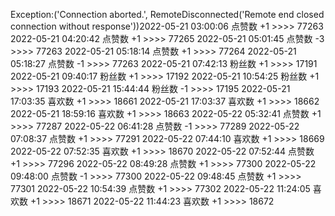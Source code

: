 Exception:('Connection aborted.', RemoteDisconnected('Remote end closed connection without response'))2022-05-21  03:00:06   点赞数 +1 >>>> 77263
2022-05-21  04:20:42   点赞数 +1 >>>> 77265
2022-05-21  05:01:45   点赞数 -3 >>>> 77263
2022-05-21  05:18:14   点赞数 +1 >>>> 77264
2022-05-21  05:18:27   点赞数 -1 >>>> 77263
2022-05-21  07:42:13   粉丝数 +1 >>>> 17191
2022-05-21  09:40:17   粉丝数 +1 >>>> 17192
2022-05-21  10:54:25   粉丝数 +1 >>>> 17193
2022-05-21  15:44:44   粉丝数 -1 >>>> 17195
2022-05-21  17:03:35   喜欢数 +1 >>>> 18661
2022-05-21  17:03:37   喜欢数 +1 >>>> 18662
2022-05-21  18:59:16   喜欢数 +1 >>>> 18663
2022-05-22  05:32:41   点赞数 +1 >>>> 77287
2022-05-22  06:41:28   点赞数 -1 >>>> 77289
2022-05-22  07:08:37   点赞数 +1 >>>> 77291
2022-05-22  07:44:10   喜欢数 +1 >>>> 18669
2022-05-22  07:52:35   喜欢数 +1 >>>> 18670
2022-05-22  07:52:44   点赞数 +1 >>>> 77296
2022-05-22  08:49:28   点赞数 +1 >>>> 77300
2022-05-22  09:48:00   点赞数 -1 >>>> 77300
2022-05-22  09:48:45   点赞数 +1 >>>> 77301
2022-05-22  10:54:39   点赞数 +1 >>>> 77302
2022-05-22  11:24:05   喜欢数 +1 >>>> 18671
2022-05-22  11:44:23   喜欢数 +1 >>>> 18672
